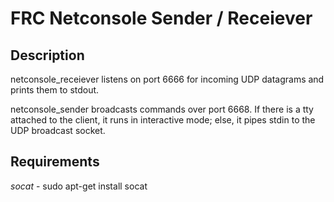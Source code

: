 FRC Netconsole Sender / Receiever
=================================

Description
-----------

netconsole_receiever listens on port 6666 for incoming UDP datagrams and prints
them to stdout.

netconsole_sender broadcasts commands over port 6668. If there is a tty 
attached to the client, it runs in interactive mode; else, it pipes stdin to
the UDP broadcast socket.

Requirements
------------

*socat* - sudo apt-get install socat
